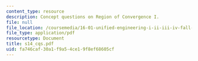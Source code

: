 ```yaml
---
content_type: resource
description: Concept questions on Region of Convergence I.
file: null
file_location: /coursemedia/16-01-unified-engineering-i-ii-iii-iv-fall-2005-spring-2006/fa746caf30a1f9a54ce19f8ef68605cf_s14_cqs.pdf
file_type: application/pdf
resourcetype: Document
title: s14_cqs.pdf
uid: fa746caf-30a1-f9a5-4ce1-9f8ef68605cf
---
```

